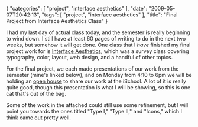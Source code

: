 {
    "categories": [
        "project", 
        "interface aesthetics"
    ], 
    "date": "2009-05-07T20:42:13", 
    "tags": [
        "project", 
        "interface aesthetics"
    ], 
    "title": "Final Project from Interface Aesthetics Class"
}

I had my last day of actual class today, and the semester is really beginning to wind down. I still have at least 60 pages of writing to do in the next two weeks, but somehow it will get done. One class that I <i>have</i> finished my final project work for is <a href="http://courses.ischool.berkeley.edu/i290-20/s09/" target="_blank">Interface Aesthetics</a>, which was a survey class covering typography, color, layout, web design, and a handful of other topics. 

For the final project, we each made presentations of our work from the semester  (mine's linked below), and on Monday from 4:10 to 6pm we will be holding an <a href="http://www.ischool.berkeley.edu/newsandevents/events/20090511exhibition" target="_blank">open house</a> to share our work at the iSchool. A lot of it is really quite good, though this presentation is what I will be showing, so this is one cat that's out of the bag.

Some of the work in the attached could still use some refinement, but I will point you towards the ones titled "Type I," "Type II," and "Icons," which I think came out pretty well.<!--break-->